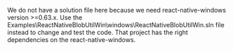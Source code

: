 We do not have a solution file here because we need react-native-windows version >=0.63.x.
Use the Examples\ReactNativeBlobUtilWin\windows\ReactNativeBlobUtilWin.sln file instead to change and test the code.
That project has the right dependencies on the react-native-windows.